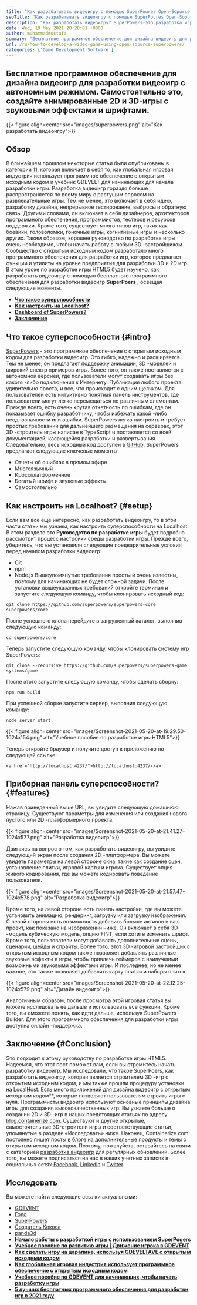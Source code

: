 ```yaml
---
title: "Как разрабатывать видеоигру с помощью SuperPoures Open-Sopurce SuperPours" 
seoTitle: "Как разрабатывать видеоигру с помощью SuperPoures Open-Sopurce SuperPours" 
description: "Как разработать видеоигру? SuperPowers-это разработка игры с открытым исходным кодом HTML5. Это кросс -платформ и позволяет пользователям создавать анимированные 2D и 3D -игры." 
date: Wed, 19 May 2021 20:28:01 +0000
author: muhammadmustafa
summary: "Бесплатное программное обеспечение для дизайна видеоигр для разработки видеоигр с автономным режимом. Самостоятельно это, создайте анимированный 2d & amp; 3D игры с звуковыми эффектами и шрифтами." 
url: /ru/how-to-develop-a-video-game-using-open-sopurce-superpowers/
categories: ['Game Development Software']
---
```


## Бесплатное программное обеспечение для дизайна видеоигр для разработки видеоигр с автономным режимом. Самостоятельно это, создайте анимированные 2D и 3D-игры с звуковыми эффектами и шрифтами.

{{< figure align=center src="images/superpowers.png" alt="Как разработать видеоигру">}}


## Обзор
В ближайшем прошлом некоторые статьи были опубликованы в категории [1][1][1], которая включает в себя то, как глобальная игровая индустрия использует программное обеспечение с открытым исходным кодом и учебник GDEVELT для начинающих для начала разработки игры. Разработка видеоигр гораздо больше распространяется по всему миру с растущим спросом на развлекательные игры. Тем не менее, это включает в себя идею, разработку дизайна, непрерывное тестирование, выбросы и обратную связь. Другими словами, он включает в себя дизайнеров, архитекторов программного обеспечения, программистов, тестеров и ресурсов поддержки. Кроме того, существует много типов игр, таких как боевики, головоломки, гоночные игры, когнитивные игры и несколько других.
Таким образом, хорошее руководство по разработке игры очень необходимо, чтобы начать работу с любым 3D -застройщиком. Сообщество с открытым исходным кодом разработало много программного обеспечения для разработки игр, которое предлагает функции и утилиты на уровне предприятия для разработки 3D и 2D игр. В этом уроке по разработке игры HTML5 будет изучено, как разработать видеоигру с помощью бесплатного программного обеспечения для разработки видеоигр  **SuperPoers**  , освещая следующие моменты.
*  **[Что такое суперспособности][2]**  
*  **[Как настроить на Localhost?][3]**  
*  **[Dashboard of SuperPowers?][4]**  
*  **[Заключение][5]**  

## Что такое суперспособности {#intro}

[SuperPowers][6] - это программное обеспечение с открытым исходным кодом для разработки видеоигр. Это гибко, надежно и расширяется. Тем не менее, он предлагает поддержку анимации, 3D -моделей и широкий спектр примеров игры. Более того, он также поставляется с автономной версией, где пользователи могут создавать игры без какого -либо подключения к Интернету. Публикация любого проекта удивительно проста, и все, что происходит с одним щелчком. Для пользователей есть интуитивно понятная панель инструментов, где пользователи могут легко перемещаться по различным элементам. Прежде всего, есть очень крутая отчетность по ошибкам, где он показывает ошибку разработчику, чтобы избежать какой -либо неоднозначности или ошибки. SuperPowers легко настроить и требует простых требований для дальнейшего размещения на серверах, этот 3D -строитель игры написан в TypeScript и поставляется со всей документацией, касающейся разработки и развертывания. Следовательно, весь исходный код доступен в [GitHub][7].
SuperPowers предлагает следующие ключевые моменты:
  * Отчеты об ошибках в прямом эфире
  * Многоязычный
  * Кроссплатформенное
  * Богатый шрифт и звуковые эффекты
  * Самостоятельно

## Как настроить на Localhost? {#setup}

Если вам все еще интересно, как разработать видеоигру, то в этой части статьи мы узнаем, как настроить суперспособности на Localhost. В этом разделе это  **Руководство по разработке игры**  будет подробно рассмотрит процесс настройки среды разработки игры.
Прежде всего, убедитесь, что вы установили следующие предварительные условия перед началом разработки видеоигр:
  * Git
  * npm
  * Node.js
Вышеупомянутые требования просты и очень известны, поэтому для начинающих не будет сложной задачи. После установки вышеуказанных требований откройте терминал и запустите следующую команду, чтобы клонировать исходный код:
```
git clone https://github.com/superpowers/superpowers-core superpowers/core
```
После успешного клона перейдите в загруженный каталог, выполнив следующую команду:
```
cd superpowers/core
```
Теперь запустите следующую команду, чтобы клонировать систему игр SuperPowers:
```
git clone --recursive https://github.com/superpowers/superpowers-game systems/game
```
После этого запустите следующую команду, чтобы сделать сборку:
```
npm run build
```
При успешной сборке запустите сервер, выполнив следующую команду:
```
node server start
```

{{< figure align=center src="images/Screenshot-2021-05-20-at-19.29.50-1024x154.png" alt="Учебное пособие по разработке игры HTML5">}}

Теперь откройте браузер и получите доступ к приложению по следующей ссылке:
```
<a href="http://localhost:4237/">http://localhost:4237/</a>
```

## Приборная панель суперспособности? {#features}

Нажав приведенный выше URL, вы увидите следующую домашнюю страницу. Существуют параметры для изменения или создания нового пустого или 2D -платформерного проекта.

{{< figure align=center src="images/Screenshot-2021-05-20-at-21.41.27-1024x577.png" alt="Разработка видеоигр">}}

Двигаясь на вопрос о том, как разработать видеоигру, вы увидите следующий экран после создания 2D -платформера. Вы можете увидеть параметры на левой стороне окна, такие как создание сцен, установление плитки, игровой карты и игрока. Существует опция живого кодирования, где вы можете кодировать поведение пользователя.

{{< figure align=center src="images/Screenshot-2021-05-20-at-21.57.47-1024x578.png" alt="Разработка видеоигр">}}

Кроме того, на левой стороне есть панель настройки, где вы можете установить анимацию, рендеринг, загрузку или загрузку изображения. С левой стороны есть возможность добавить больше активов в ваш проект, как показано на изображении ниже. Он включает в себя 3D -модель кубическую модель, опцию FINT, если хотите изменить шрифт. Кроме того, пользователи могут добавлять дополнительные сцены, сценарии, шейды и спрайты. Более того, этот 3D -игровой застройщик с открытым исходным кодом также позволяет добавлять различные звуковые эффекты в игры, чтобы привлечь геймеров с наилучшими возможными звуковыми эффектами игры. И последнее, но не менее важное, это также позволяет добавлять карту плитки и наборы плиток.

{{< figure align=center src="images/Screenshot-2021-05-20-at-22.12.25-1024x579.png" alt="Дизайн видеоигр">}}

Аналогичным образом, после просмотра этой игровая статья вы можете исследовать ее дальше и использовать все функции. Кроме того, вы сможете понять, как идти дальше, используя SuperPowers Builder. Для этого программного обеспечения для разработки игры доступна онлайн -поддержка.

##  **Заключение**  {#Conclusion}

Это подходит к этому руководству по разработке игры HTML5. Надеемся, что этот пост поможет вам, если вы стремитесь начать разработку видеоигр. Мы исследовали, что такое SuperPoers, как разработать видеоигру, которая является строителем 3D -игр с открытым исходным кодом, и мы также прошли процедуру установки на LocalHost. Есть много приложений для дизайна видеоигр с открытым исходным кодом**, которые позволяют пользователям строить игры с нуля. Программисты видеоигр используют основные принципы дизайна игры для создания высококачественных игр. Вы узнаете больше о создании 2D и 3D -игр в наших предстоящих статьях по адресу [blog.containerize.com][8]. Существуют и другие открытые, самостоятельные 3D-строители игры и соответствующие статьи, упомянутые в разделе «Исследовать» ниже.
Наконец, Containerize.com постоянно пишет посты в блоге на дополнительные продукты и темы с открытым исходным кодом. Поэтому, пожалуйста, оставайтесь на связи с категорией [разработка видеоигр][9][][10] для регулярных обновлений. Более того, вы можете подписаться на нас в наших учетных записях в социальных сетях [Facebook][11], [LinkedIn][12] и [Twitter][13].

## Исследовать
Вы можете найти следующие ссылки актуальными:
  * [][14][GDEVENT][14]
  * [][14][Годо][15]
  * [][14][SuperPowers][6]
  * [][14][Создатель Кокоса][16]
  * [][14][panda3d][17]
*  **[Начало работы с разработкой игры с использованием SuperPogers][18]**  
*  **[Учебное пособие по развитию игры | Движение игрока в GDEVENT][19]**  
* [  **Как сделать игру на царапине, используя GDEVELTAVE с открытым исходным кодом**  ][20]
*  **[Как глобальная игровая индустрия использует программное обеспечение с открытым исходным кодом][21]**  
*  **[Учебное пособие по GDEVENT для начинающих, чтобы начать разработку игры][22]**  
* [  **5 лучших бесплатных программного обеспечения для разработки игр в 2021 году**  ][23]



 [1]: https://blog.containerize.com/category/game-development-software/
 [2]: #intro
 [3]: #setup
 [4]: #features
 [5]: #Conclusion
 [6]: https://products.containerize.com/game-development-software/superpowers/
 [7]: https://github.com/superpowers/superpowers-core
 [8]: https://blog.containerize.com/
 [9]: https://products.containerize.com/game-development-software/
 [10]: https://products.containerize.com/business-intelligence/
 [11]: https://web.facebook.com/containerize
 [12]: https://www.linkedin.com/company/containerize/
 [13]: https://twitter.com/containerize_co
 [14]: https://products.containerize.com/game-development-software/gdevelop/
 [15]: https://products.containerize.com/game-development-software/godot/
 [16]: https://products.containerize.com/game-development-software/cocos-creator/
 [17]: https://products.containerize.com/game-development-software/panda3d/
 [18]: https://blog.containerize.com/game-development-software/superpowers-animation-getting-started-with-game-development/
 [19]: https://blog.containerize.com/game-development-software/game-development-tutorial-player-movement-in-gdevelop/
 [20]: https://blog.containerize.com/game-development-software/how-to-make-a-game-on-scratch-using-open-source-gdevelop/
 [21]: https://blog.containerize.com/game-development-software/how-global-gaming-market-leveraging-open-source-software/
 [22]: https://blog.containerize.com/game-development-software/game-development-tutorial-player-movement-in-gdevelop/
 [23]: https://blog.containerize.com/game-development-software/top-5-free-game-development-software-in-the-year-2021/
